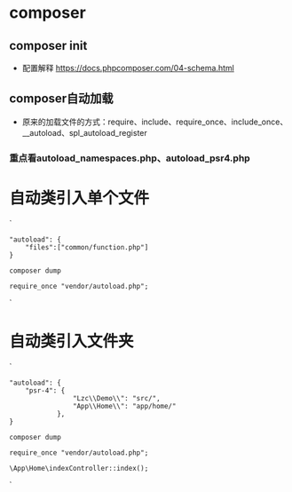 # composer

## composer init 
- 配置解释 https://docs.phpcomposer.com/04-schema.html

## composer自动加载
- 原来的加载文件的方式：require、include、require_once、include_once、__autoload、spl_autoload_register

### 重点看autoload_namespaces.php、autoload_psr4.php

# 自动类引入单个文件
`

    "autoload": {
        "files":["common/function.php"]
    }
    
    composer dump
    
    require_once "vendor/autoload.php";

`

# 自动类引入文件夹
`

    "autoload": {
        "psr-4": {
                    "Lzc\\Demo\\": "src/",
                    "App\\Home\\": "app/home/"
                },
    }
    
    composer dump
    
    require_once "vendor/autoload.php";
    
    \App\Home\indexController::index();

`